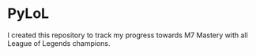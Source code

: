 # PyLoL
I created this repository to track my progress towards M7 Mastery with all League of Legends champions.
